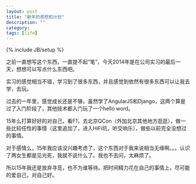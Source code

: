 ```yaml
---
layout: post
title: "新年的感想和计划"
description: ""
category: 
tags: [life]
---
```

{% include JB/setup %}
<script src="http://libs.baidu.com/jquery/1.9.0/jquery.js"></script>
之前一直想写这个东西，一直提不起“笔”，今天2014年是在公司实习的最后一天，想想可以写点什么东西吧。

实习的感觉相当不错，学习到了很多东西，并且感觉到依然有很多东西可以让我去学，去玩。

过去的一年里，感觉成长还是不够，虽然学了AngularJS和Django，这两个算是过了入门阶段了，其他技术都入门玩了一个hello word。

15年么打算好好的对自己，看F1，去北京QCon（外加北京其他地方逛逛），做一些比较任性的事情（这里追加了，进入HiFi坑，听交响乐），做些以前完全没想过的事情。

<div id='love'>
对于感情么，15年我应该没兴趣考虑了，这个东西对于我来说相当无缘啊。。。认识了两女生都是见光死，我就不说什么了。我也不去问，太麻烦了。

所以15年我还是放弃寻觅，也不为谁等待。把时间精力花在自己的事情上，尽可能的爱自己，对自己好。
</div>
<script>
$(document).ready(function(){
$('#love').hide();
})
</script>

